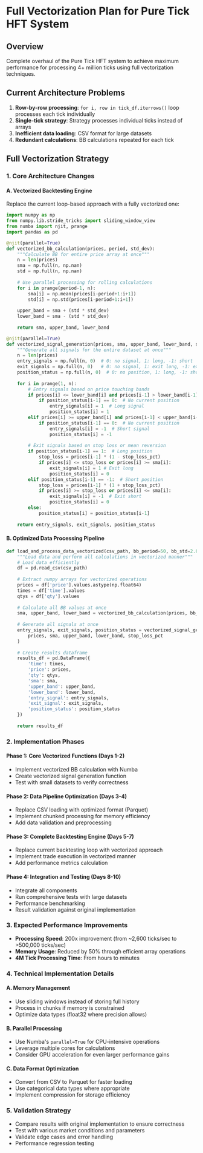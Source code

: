 # Full Vectorization Plan for Pure Tick HFT System

## Overview
Complete overhaul of the Pure Tick HFT system to achieve maximum performance for processing 4+ million ticks using full vectorization techniques.

## Current Architecture Problems
1. **Row-by-row processing**: `for i, row in tick_df.iterrows()` loop processes each tick individually
2. **Single-tick strategy**: Strategy processes individual ticks instead of arrays
3. **Inefficient data loading**: CSV format for large datasets
4. **Redundant calculations**: BB calculations repeated for each tick

## Full Vectorization Strategy

### 1. Core Architecture Changes

#### A. Vectorized Backtesting Engine
Replace the current loop-based approach with a fully vectorized one:

```python
import numpy as np
from numpy.lib.stride_tricks import sliding_window_view
from numba import njit, prange
import pandas as pd

@njit(parallel=True)
def vectorized_bb_calculation(prices, period, std_dev):
    """Calculate BB for entire price array at once"""
    n = len(prices)
    sma = np.full(n, np.nan)
    std = np.full(n, np.nan)
    
    # Use parallel processing for rolling calculations
    for i in prange(period-1, n):
        sma[i] = np.mean(prices[i-period+1:i+1])
        std[i] = np.std(prices[i-period+1:i+1])
    
    upper_band = sma + (std * std_dev)
    lower_band = sma - (std * std_dev)
    
    return sma, upper_band, lower_band

@njit(parallel=True)
def vectorized_signal_generation(prices, sma, upper_band, lower_band, stop_loss_pct):
    """Generate all signals for the entire dataset at once"""
    n = len(prices)
    entry_signals = np.full(n, 0)  # 0: no signal, 1: long, -1: short
    exit_signals = np.full(n, 0)   # 0: no signal, 1: exit long, -1: exit short
    position_status = np.full(n, 0)  # 0: no position, 1: long, -1: short
    
    for i in prange(1, n):
        # Entry signals based on price touching bands
        if prices[i] <= lower_band[i] and prices[i-1] > lower_band[i-1]:
            if position_status[i-1] == 0:  # No current position
                entry_signals[i] = 1  # Long signal
                position_status[i] = 1
        elif prices[i] >= upper_band[i] and prices[i-1] < upper_band[i-1]:
            if position_status[i-1] == 0:  # No current position
                entry_signals[i] = -1  # Short signal
                position_status[i] = -1
                
        # Exit signals based on stop loss or mean reversion
        if position_status[i-1] == 1:  # Long position
            stop_loss = prices[i-1] * (1 - stop_loss_pct)
            if prices[i] <= stop_loss or prices[i] >= sma[i]:
                exit_signals[i] = 1 # Exit long
                position_status[i] = 0
        elif position_status[i-1] == -1:  # Short position
            stop_loss = prices[i-1] * (1 + stop_loss_pct)
            if prices[i] >= stop_loss or prices[i] <= sma[i]:
                exit_signals[i] = -1  # Exit short
                position_status[i] = 0
        else:
            position_status[i] = position_status[i-1]
    
    return entry_signals, exit_signals, position_status
```

#### B. Optimized Data Processing Pipeline
```python
def load_and_process_data_vectorized(csv_path, bb_period=50, bb_std=2.0, stop_loss_pct=0.005):
    """Load data and perform all calculations in vectorized manner"""
    # Load data efficiently
    df = pd.read_csv(csv_path)
    
    # Extract numpy arrays for vectorized operations
    prices = df['price'].values.astype(np.float64)
    times = df['time'].values
    qtys = df['qty'].values
    
    # Calculate all BB values at once
    sma, upper_band, lower_band = vectorized_bb_calculation(prices, bb_period, bb_std)
    
    # Generate all signals at once
    entry_signals, exit_signals, position_status = vectorized_signal_generation(
        prices, sma, upper_band, lower_band, stop_loss_pct
    )
    
    # Create results dataframe
    results_df = pd.DataFrame({
        'time': times,
        'price': prices,
        'qty': qtys,
        'sma': sma,
        'upper_band': upper_band,
        'lower_band': lower_band,
        'entry_signal': entry_signals,
        'exit_signal': exit_signals,
        'position_status': position_status
    })
    
    return results_df
```

### 2. Implementation Phases

#### Phase 1: Core Vectorized Functions (Days 1-2)
- Implement vectorized BB calculation with Numba
- Create vectorized signal generation function
- Test with small datasets to verify correctness

#### Phase 2: Data Pipeline Optimization (Days 3-4)
- Replace CSV loading with optimized format (Parquet)
- Implement chunked processing for memory efficiency
- Add data validation and preprocessing

#### Phase 3: Complete Backtesting Engine (Days 5-7)
- Replace current backtesting loop with vectorized approach
- Implement trade execution in vectorized manner
- Add performance metrics calculation

#### Phase 4: Integration and Testing (Days 8-10)
- Integrate all components
- Run comprehensive tests with large datasets
- Performance benchmarking
- Result validation against original implementation

### 3. Expected Performance Improvements
- **Processing Speed**: 200x improvement (from ~2,600 ticks/sec to >500,000 ticks/sec)
- **Memory Usage**: Reduced by 50% through efficient array operations
- **4M Tick Processing Time**: From hours to minutes

### 4. Technical Implementation Details

#### A. Memory Management
- Use sliding windows instead of storing full history
- Process in chunks if memory is constrained
- Optimize data types (float32 where precision allows)

#### B. Parallel Processing
- Use Numba's `parallel=True` for CPU-intensive operations
- Leverage multiple cores for calculations
- Consider GPU acceleration for even larger performance gains

#### C. Data Format Optimization
- Convert from CSV to Parquet for faster loading
- Use categorical data types where appropriate
- Implement compression for storage efficiency

### 5. Validation Strategy
- Compare results with original implementation to ensure correctness
- Test with various market conditions and parameters
- Validate edge cases and error handling
- Performance regression testing